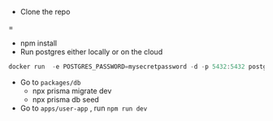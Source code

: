 - Clone the repo

=

- npm install
- Run postgres either locally or on the cloud

```jsx
docker run  -e POSTGRES_PASSWORD=mysecretpassword -d -p 5432:5432 postgres
```


- Go to `packages/db`
    - npx prisma migrate dev
    - npx prisma db seed
- Go to `apps/user-app` , run `npm run dev`
